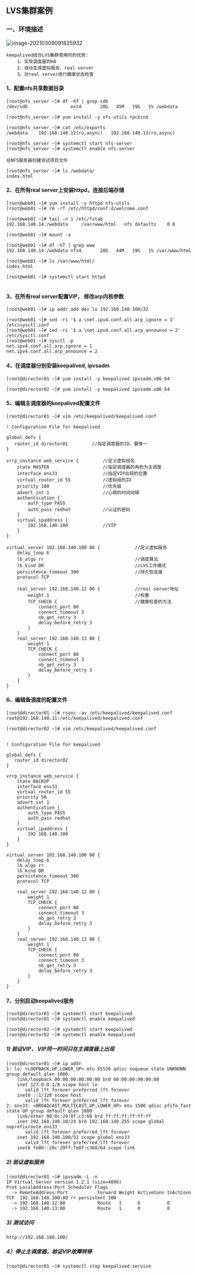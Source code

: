 ## LVS集群案例

### 一、环境描述

![image-20210308091825932](C:\Users\admin\AppData\Roaming\Typora\typora-user-images\image-20210308091825932.png)

    keepalived结合LVS集群使用时的优势:
    	1、实现调度器的HA
    	2、自动生成虚拟服务、real server
    	3、对real server进行健康状态检查

#### 1、配置nfs共享数据目录

```
[root@nfs_server ~]# df -hT | grep sdb
/dev/sdb                ext4       20G   45M   19G   1% /webdata

[root@nfs_server ~]# yum install -y nfs-utils rpcbind

[root@nfs_server ~]# cat /etc/exports
/webdata	192.168.140.12(ro,async)   192.168.140.13(ro,async)
 
[root@nfs_server ~]# systemctl start nfs-server
[root@nfs_server ~]# systemctl enable nfs-server

在NFS服务器创建测试项目文件

[root@nfs_server ~]# ls /webdata/
index.html

```

#### 2、在所有real server上安装httpd，连接后端存储

```
[root@web01 ~]# yum install -y httpd nfs-utils
[root@web01 ~]# rm -rf /etc/httpd/conf.d/welcome.conf 

[root@web01 ~]# tail -n 1 /etc/fstab 
192.168.140.14:/webdata		/var/www/html	nfs	defaults	0 0

[root@web01 ~]# mount -a

[root@web01 ~]# df -hT | grep www
192.168.140.14:/webdata nfs4       20G   44M   19G   1% /var/www/html

[root@web01 ~]# ls /var/www/html/
index.html

[root@web01 ~]# systemctl start httpd


```

#### 3、在所有real server配置VIP， 修改arp内核参数

```
[root@web01 ~]# ip addr add dev lo 192.168.140.100/32

[root@web01 ~]# sed -ri '$ a \net.ipv4.conf.all.arp_ignore = 1' /etc/sysctl.conf 
[root@web01 ~]# sed -ri '$ a \net.ipv4.conf.all.arp_announce = 2' /etc/sysctl.conf 
[root@web01 ~]# sysctl -p
net.ipv4.conf.all.arp_ignore = 1
net.ipv4.conf.all.arp_announce = 2

```

#### 4、在调度器分别安装keepalived, ipvsadm

```
[root@director01 ~]# yum install -y keepalived ipvsadm.x86_64  

[root@director02 ~]# yum install -y keepalived ipvsadm.x86_64 

```

#### 5、编辑主调度器的keepalived配置文件

```
[root@director01 ~]# vim /etc/keepalived/keepalived.conf 

! Configuration File for keepalived

global_defs {
   router_id director01			//指定调度器的ID，要惟一
}

vrrp_instance web_service {			//定义虚拟组名
    state MASTER					//指定调度器的角色为主调度
    interface ens33					//指定VIP出现的位置
    virtual_router_id 55			//虚拟组的ID
    priority 100 					//优先级
    advert_int 1					//心跳的时间间隔
    authentication {
        auth_type PASS
        auth_pass redhat			//认证的密码
    }   
    virtual_ipaddress {
        192.168.140.100				//VIP
    }   
}

virtual_server 192.168.140.100 80 {				//定义虚拟服务
    delay_loop 6
    lb_algo rr									//调度算法
    lb_kind DR									//LVS工作模式
    persistence_timeout 300 					//持久性连接
    protocol TCP 

    real_server 192.168.140.12 80 {				//real server地址
        weight 1								//权重
        TCP_CHECK {								//健康检查的方法
            connect_port 80
            connect_timeout 3
            nb_get_retry 3
            delay_before_retry 3
        }   
    }   
    real_server 192.168.140.13 80 {
        weight 1
        TCP_CHECK {
            connect_port 80
            connect_timeout 3
            nb_get_retry 3
            delay_before_retry 3
        }   
    }   
}

```

#### 6、编辑备调度的配置文件

```
[root@director01 ~]# rsync -av /etc/keepalived/keepalived.conf root@192.168.140.11:/etc/keepalived/keepalived.conf 

[root@director02 ~]# vim /etc/keepalived/keepalived.conf 


! Configuration File for keepalived

global_defs {
   router_id director02			
}

vrrp_instance web_service {
    state BACKUP
    interface ens33
    virtual_router_id 55
    priority 50
    advert_int 1
    authentication {
        auth_type PASS
        auth_pass redhat
    }
    virtual_ipaddress {
        192.168.140.100
    }
}

virtual_server 192.168.140.100 80 {
    delay_loop 6
    lb_algo rr
    lb_kind DR
    persistence_timeout 300
    protocol TCP

    real_server 192.168.140.12 80 {
        weight 1
        TCP_CHECK {
            connect_port 80
            connect_timeout 3
            nb_get_retry 3
            delay_before_retry 3
        }
    }
    real_server 192.168.140.13 80 {
        weight 1
        TCP_CHECK {
            connect_port 80
            connect_timeout 3
            nb_get_retry 3
            delay_before_retry 3
        }
    }
}

```

#### 7、分别启动keepalived服务

```
[root@director01 ~]# systemctl start keepalived
[root@director01 ~]# systemctl enable keepalived

[root@director02 ~]# systemctl start keepalived
[root@director02 ~]# systemctl enable keepalived

```

##### 1) 验证VIP， VIP同一时间只在主调度器上出现

```
[root@director01 ~]# ip addr
1: lo: <LOOPBACK,UP,LOWER_UP> mtu 65536 qdisc noqueue state UNKNOWN group default qlen 1000
    link/loopback 00:00:00:00:00:00 brd 00:00:00:00:00:00
    inet 127.0.0.1/8 scope host lo
       valid_lft forever preferred_lft forever
    inet6 ::1/128 scope host 
       valid_lft forever preferred_lft forever
2: ens33: <BROADCAST,MULTICAST,UP,LOWER_UP> mtu 1500 qdisc pfifo_fast state UP group default qlen 1000
    link/ether 00:0c:29:8f:c3:68 brd ff:ff:ff:ff:ff:ff
    inet 192.168.140.10/24 brd 192.168.140.255 scope global noprefixroute ens33
       valid_lft forever preferred_lft forever
    inet 192.168.140.100/32 scope global ens33
       valid_lft forever preferred_lft forever
    inet6 fe80::20c:29ff:fe8f:c368/64 scope link 

```

##### 2) 验证虚拟服务

    [root@director01 ~]# ipvsadm -L -n
    IP Virtual Server version 1.2.1 (size=4096)
    Prot LocalAddress:Port Scheduler Flags
      -> RemoteAddress:Port           Forward Weight ActiveConn InActConn
    TCP  192.168.140.100:80 rr persistent 300
      -> 192.168.140.12:80            Route   1      0          0         
      -> 192.168.140.13:80            Route   1      0          0  

##### 3) 测试访问

    http://192.168.140.100/

##### 4）停止主调度器，验证VIP故障转移

```
[root@director01 ~]# systemctl stop keepalived.service 

```

